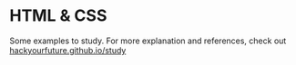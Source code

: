 # HTML & CSS

Some examples to study. For more explanation and references, check out [hackyourfuture.github.io/study](https://hackyourfuture.github.io/study)
